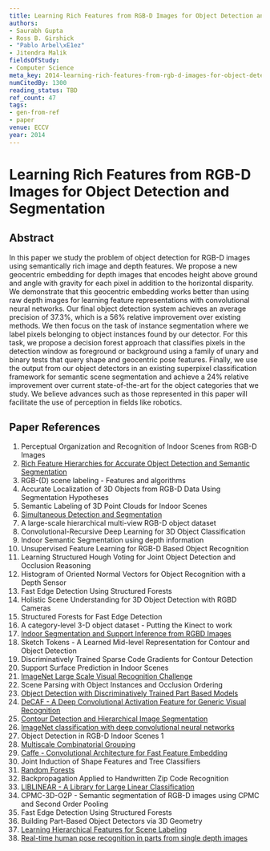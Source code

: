 ```yaml
---
title: Learning Rich Features from RGB-D Images for Object Detection and Segmentation
authors:
- Saurabh Gupta
- Ross B. Girshick
- "Pablo Arbel\xE1ez"
- Jitendra Malik
fieldsOfStudy:
- Computer Science
meta_key: 2014-learning-rich-features-from-rgb-d-images-for-object-detection-and-segmentation
numCitedBy: 1300
reading_status: TBD
ref_count: 47
tags:
- gen-from-ref
- paper
venue: ECCV
year: 2014
---
```


# Learning Rich Features from RGB-D Images for Object Detection and Segmentation

## Abstract

In this paper we study the problem of object detection for RGB-D images using semantically rich image and depth features. We propose a new geocentric embedding for depth images that encodes height above ground and angle with gravity for each pixel in addition to the horizontal disparity. We demonstrate that this geocentric embedding works better than using raw depth images for learning feature representations with convolutional neural networks. Our final object detection system achieves an average precision of 37.3%, which is a 56% relative improvement over existing methods. We then focus on the task of instance segmentation where we label pixels belonging to object instances found by our detector. For this task, we propose a decision forest approach that classifies pixels in the detection window as foreground or background using a family of unary and binary tests that query shape and geocentric pose features. Finally, we use the output from our object detectors in an existing superpixel classification framework for semantic scene segmentation and achieve a 24% relative improvement over current state-of-the-art for the object categories that we study. We believe advances such as those represented in this paper will facilitate the use of perception in fields like robotics.

## Paper References

1. Perceptual Organization and Recognition of Indoor Scenes from RGB-D Images
2. [Rich Feature Hierarchies for Accurate Object Detection and Semantic Segmentation](2014-rich-feature-hierarchies-for-accurate-object-detection-and-semantic-segmentation)
3. RGB-(D) scene labeling - Features and algorithms
4. Accurate Localization of 3D Objects from RGB-D Data Using Segmentation Hypotheses
5. Semantic Labeling of 3D Point Clouds for Indoor Scenes
6. [Simultaneous Detection and Segmentation](2014-simultaneous-detection-and-segmentation)
7. A large-scale hierarchical multi-view RGB-D object dataset
8. Convolutional-Recursive Deep Learning for 3D Object Classification
9. Indoor Semantic Segmentation using depth information
10. Unsupervised Feature Learning for RGB-D Based Object Recognition
11. Learning Structured Hough Voting for Joint Object Detection and Occlusion Reasoning
12. Histogram of Oriented Normal Vectors for Object Recognition with a Depth Sensor
13. Fast Edge Detection Using Structured Forests
14. Holistic Scene Understanding for 3D Object Detection with RGBD Cameras
15. Structured Forests for Fast Edge Detection
16. A category-level 3-D object dataset - Putting the Kinect to work
17. [Indoor Segmentation and Support Inference from RGBD Images](2012-indoor-segmentation-and-support-inference-from-rgbd-images)
18. Sketch Tokens - A Learned Mid-level Representation for Contour and Object Detection
19. Discriminatively Trained Sparse Code Gradients for Contour Detection
20. Support Surface Prediction in Indoor Scenes
21. [ImageNet Large Scale Visual Recognition Challenge](2015-imagenet-large-scale-visual-recognition-challenge)
22. Scene Parsing with Object Instances and Occlusion Ordering
23. [Object Detection with Discriminatively Trained Part Based Models](2009-object-detection-with-discriminatively-trained-part-based-models)
24. [DeCAF - A Deep Convolutional Activation Feature for Generic Visual Recognition](2014-decaf-a-deep-convolutional-activation-feature-for-generic-visual-recognition)
25. [Contour Detection and Hierarchical Image Segmentation](2011-contour-detection-and-hierarchical-image-segmentation)
26. [ImageNet classification with deep convolutional neural networks](2012-imagenet-classification-with-deep-convolutional-neural-networks)
27. Object Detection in RGB-D Indoor Scenes 1
28. [Multiscale Combinatorial Grouping](2014-multiscale-combinatorial-grouping)
29. [Caffe - Convolutional Architecture for Fast Feature Embedding](2014-caffe-convolutional-architecture-for-fast-feature-embedding)
30. Joint Induction of Shape Features and Tree Classifiers
31. [Random Forests](2004-random-forests)
32. Backpropagation Applied to Handwritten Zip Code Recognition
33. [LIBLINEAR - A Library for Large Linear Classification](2008-liblinear-a-library-for-large-linear-classification)
34. CPMC-3D-O2P - Semantic segmentation of RGB-D images using CPMC and Second Order Pooling
35. Fast Edge Detection Using Structured Forests
36. Building Part-Based Object Detectors via 3D Geometry
37. [Learning Hierarchical Features for Scene Labeling](2013-learning-hierarchical-features-for-scene-labeling)
38. [Real-time human pose recognition in parts from single depth images](2011-real-time-human-pose-recognition-in-parts-from-single-depth-images)
